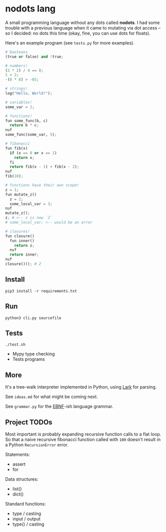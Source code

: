 # nodots lang

A small programming language without any dots called **nodots**. I had some trouble with a previous language when it came to mutating via dot access –so I decided: no dots this time (okay, fine, you can use dots for floats).

Here's an example program (see `tests.py` for more examples).

```python
# booleans
(true or false) and !true;

# numbers!
(2 * 2) / 4 == 0;
1 < 2;
-(8 * 8) > -65;

# strings!
log("Hello, World!");

# variables!
some_var = 2;

# functions!
fun some_func(b, c)
  return b * c;
nuf
some_func(some_var, 5);

# fibonacci
fun fib(x)
  if (x == 0 or x == 1)
    return x;
  fi
  return fib(x - 1) + fib(x - 2);
nuf
fib(10);

# functions have their own scope!
z = 1;
fun mutate_z()
  z = 2;
  some_local_var = 3;
nuf
mutate_z();
z; # <-- z is now `2`
# some_local_var; <-- would be an error

# closures!
fun closure()
  fun inner()
    return z;
  nuf
  return inner;
nuf
closure()(); # 2
```

## Install

`pip3 install -r requirements.txt`

## Run

`python3 cli.py sourcefile`

## Tests

`./test.sh`

- Mypy type checking
- Tests programs

## More

It's a tree-walk interpreter implemented in Python, using [Lark](https://lark-parser.readthedocs.io/en/latest/index.html) for parsing.

See `ideas.md` for what might be coming next.

See `grammar.py` for the [EBNF](https://lark-parser.readthedocs.io/en/latest/grammar.html#general-syntax-and-notes)-ish language grammar.

## Project TODOs

Most important is probably expanding recursive function calls to a flat loop. So that a naive recursive fibonacci function called with `100` doesn't result in a Python `RecursionError` error.

Statements:
- assert
- for

Data structures:
- list()
- dict()

Standard functions:
- type / casting
- input / output
- type() / casting
